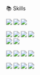 📚 Skills

<img src="https://img.shields.io/badge/HTML5-E34F26?style=flat-square&logo=html5&logoColor=white"> <img src="https://img.shields.io/badge/CSS-1572B6?style=for-the-flat&logo=css3&logoColor=white"> <img src="https://img.shields.io/badge/JavaScript-F7DF1E?style=for-the-flat&logo=javascript&logoColor=black">

<img src="https://img.shields.io/badge/jQuery-0769AD?style=for-the-flat&logo=jquery&logoColor=white"> <img src="https://img.shields.io/badge/React-61DAFB?style=for-the-flat&logo=react&logoColor=black"> <img src="https://img.shields.io/badge/TypeScript-3178C6?style=for-the-flat&logo=TypeScript&logoColor=white"> <img src="https://img.shields.io/badge/Node.js-339933?style=for-the-flat&logo=Node.js&logoColor=white"> <br> <img src="https://img.shields.io/badge/Create React App-09D3AC?style=for-the-flat&logo=Create React App&logoColor=white"> <img src="https://img.shields.io/badge/Next.js-000000?style=for-the-flat&logo=Next.js&logoColor=white">

<img src="https://img.shields.io/badge/github-181717?style=for-the-flat&logo=github&logoColor=white"> <img src="https://img.shields.io/badge/git-F05032?style=for-the-flat&logo=git&logoColor=white"> <img src="https://img.shields.io/badge/Slack-4A154B?style=for-the-flat&logo=Slack&logoColor=white"> <img src="https://img.shields.io/badge/Expo-000020?style=for-the-flat&logo=Expo&logoColor=white">

<img src="https://img.shields.io/badge/Pug-A86454?style=for-the-flat&logo=pug&logoColor=white"> <img src="https://img.shields.io/badge/MongoDB-47A248?style=for-the-flat&logo=MongoDB&logoColor=white"> <img src="https://img.shields.io/badge/Webpack-8DD6F9?style=for-the-flat&logo=Webpack&logoColor=black"> <img src="https://img.shields.io/badge/FFmpeg-007808?style=for-the-flat&logo=FFmpeg&logoColor=white">
